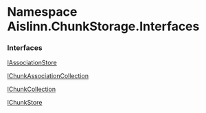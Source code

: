 # <a id="Aislinn_ChunkStorage_Interfaces"></a> Namespace Aislinn.ChunkStorage.Interfaces

### Interfaces

 [IAssociationStore](Aislinn.ChunkStorage.Interfaces.IAssociationStore.md)

 [IChunkAssociationCollection](Aislinn.ChunkStorage.Interfaces.IChunkAssociationCollection.md)

 [IChunkCollection](Aislinn.ChunkStorage.Interfaces.IChunkCollection.md)

 [IChunkStore](Aislinn.ChunkStorage.Interfaces.IChunkStore.md)

